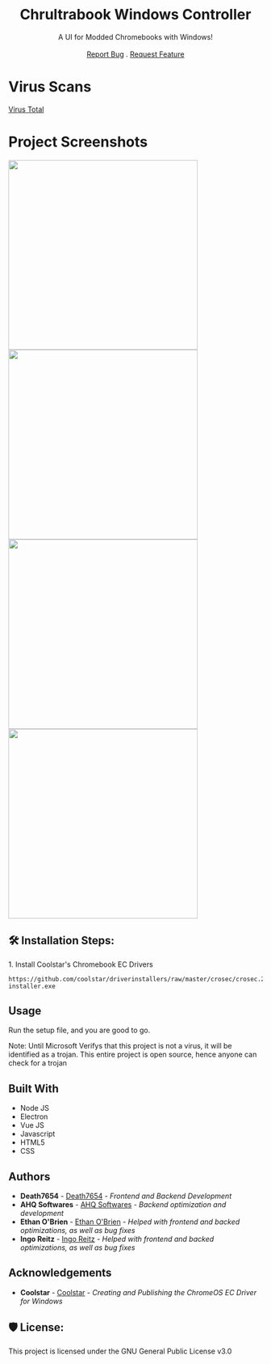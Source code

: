 <br/>
<p align="center">
  <h1 class="title" align="center">Chrultrabook Windows Controller</h1>

  <p align="center">
    A UI for Modded Chromebooks with Windows!
    <br/>
    <br/>
    <a href="https://github.com/death7654/Chrultrabook-Windows-Controller/issues">Report Bug</a>
    .
    <a href="https://github.com/death7654/Chrultrabook-Windows-Controller/issues">Request Feature</a>
  </p>
</p>

<h1>Virus Scans</h1>
<a href="https://www.virustotal.com/gui/file/7b193ac741b79e333220237abd267a5416d97e986080bff3caea51c24de48cc8/detection">Virus Total</a>


<h1>Project Screenshots</h1>

<img src="https://github.com/death7654/Chrultrabook-Windows-Controller/assets/72635727/75a488d9-0951-411b-8937-11f2be16ad99" width="375">

<img src="https://github.com/death7654/Chrultrabook-Windows-Controller/assets/72635727/55025d2b-57f6-4cbd-9df1-04593c7903aa" width="375">

<img src="https://github.com/death7654/Chrultrabook-Windows-Controller/assets/72635727/965acfed-3b37-4052-ac3c-2f4bdc5fddb9" width="375">

<img src="https://github.com/death7654/Chrultrabook-Windows-Controller/assets/72635727/4a4ee5b2-b2ed-4c59-ac46-0903c6f1a3c3" width="375">


<h2>🛠️ Installation Steps:</h2>

<p>1. Install Coolstar's Chromebook EC Drivers</p>

```
https://github.com/coolstar/driverinstallers/raw/master/crosec/crosec.2.0.2-installer.exe
```


## Usage

Run the setup file, and you are good to go. 

Note: Until Microsoft Verifys that this project is not a virus, it will be identified as a trojan. This entire project is open source, hence anyone can check for a trojan


## Built With


* []()Node JS
* Electron
* Vue JS
* Javascript
* HTML5
* CSS


## Authors

* **Death7654** -  [Death7654](https://github.com/death7654) - *Frontend and Backend Development*
* **AHQ Softwares** - [AHQ Softwares](https://github.com/ahqsoftwares) - *Backend optimization and development*
* **Ethan O'Brien** - [Ethan O'Brien](https://github.com/ethanaobrien) - *Helped with frontend and backed optimizations, as well as bug fixes*
* **Ingo Reitz** -  [Ingo Reitz](https://github.com/ninelore) - *Helped with frontend and backed optimizations, as well as bug fixes*
  
## Acknowledgements

* **Coolstar** - [Coolstar](https://github.com/coolstar) - *Creating and Publishing the ChromeOS EC Driver for Windows*

<h2>🛡️ License:</h2>

This project is licensed under the GNU General Public License v3.0
